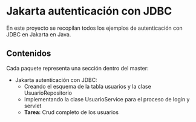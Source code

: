 # Jakarta autenticación con JDBC

En este proyecto se recopilan todos los ejemplos de autenticación con JDBC en Jakarta en Java.

## Contenidos

Cada paquete representa una sección dentro del master:

- Jakarta autenticación con JDBC:
  - Creando el esquema de la tabla usuarios y la clase UsuarioRepositorio
  - Implementando la clase UsuarioService para el proceso de login y servlet
  - **Tarea:** Crud completo de los usuarios
